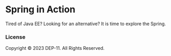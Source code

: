 # Spring in Action
Tired of Java EE? Looking for an alternative? It is time to explore the Spring.

### License
Copyright &copy; 2023 DEP-11. All Rights Reserved.
